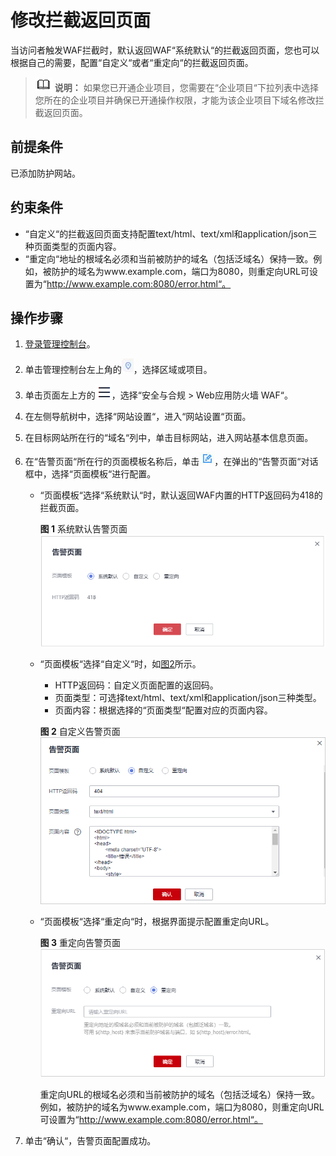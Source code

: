 # 修改拦截返回页面<a name="waf_01_0154"></a>

当访问者触发WAF拦截时，默认返回WAF“系统默认“的拦截返回页面，您也可以根据自己的需要，配置“自定义“或者“重定向“的拦截返回页面。

>![](public_sys-resources/icon-note.gif) **说明：** 
>如果您已开通企业项目，您需要在“企业项目“下拉列表中选择您所在的企业项目并确保已开通操作权限，才能为该企业项目下域名修改拦截返回页面。

## 前提条件<a name="section5903171661012"></a>

已添加防护网站。

## 约束条件<a name="section6226125684212"></a>

-   “自定义“的拦截返回页面支持配置text/html、text/xml和application/json三种页面类型的页面内容。
-   “重定向“地址的根域名必须和当前被防护的域名（包括泛域名）保持一致。例如，被防护的域名为www.example.com，端口为8080，则重定向URL可设置为“http://www.example.com:8080/error.html“。

## 操作步骤<a name="section096064411189"></a>

1.  [登录管理控制台](https://console.huaweicloud.com/?locale=zh-cn)。
2.  单击管理控制台左上角的![](figures/icon-region-91.jpg)，选择区域或项目。
3.  单击页面左上方的![](figures/icon-Service-92.png)，选择“安全与合规  \>  Web应用防火墙 WAF“。
4.  在左侧导航树中，选择“网站设置“，进入“网站设置“页面。
5.  在目标网站所在行的“域名“列中，单击目标网站，进入网站基本信息页面。
6.  在“告警页面“所在行的页面模板名称后，单击![](figures/icon-edit.jpg)，在弹出的“告警页面“对话框中，选择“页面模板“进行配置。
    -   “页面模板“选择“系统默认“时，默认返回WAF内置的HTTP返回码为418的拦截页面。

        **图 1**  系统默认告警页面<a name="fig16839153020205"></a>  
        ![](figures/系统默认告警页面.png "系统默认告警页面")

    -   “页面模板“选择“自定义“时，如[图2](#fig1539442518417)所示。

        -   HTTP返回码：自定义页面配置的返回码。
        -   页面类型：可选择text/html、text/xml和application/json三种类型。
        -   页面内容：根据选择的“页面类型“配置对应的页面内容。

        **图 2**  自定义告警页面<a name="fig1539442518417"></a>  
        ![](figures/自定义告警页面.png "自定义告警页面")

    -   “页面模板“选择“重定向“时，根据界面提示配置重定向URL。

        **图 3**  重定向告警页面<a name="fig4130183432116"></a>  
        ![](figures/重定向告警页面.png "重定向告警页面")

        重定向URL的根域名必须和当前被防护的域名（包括泛域名）保持一致。例如，被防护的域名为www.example.com，端口为8080，则重定向URL可设置为“http://www.example.com:8080/error.html“。

7.  单击“确认“，告警页面配置成功。


